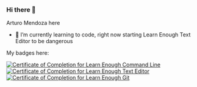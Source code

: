 ### Hi there 👋
Arturo Mendoza here
- 🌱 I’m currently learning to code, right now starting Learn Enough Text Editor to be dangerous

My badges here:

<a href="https://www.learnenough.com/certificates/417a9880"><img src="https://www.learnenough.com/certificates/417a9880/command-line-tutorial.svg" alt="Certificate of Completion for Learn Enough Command Line"></a><a href="https://www.learnenough.com/certificates/417a9880"><img src="https://www.learnenough.com/certificates/417a9880/text-editor-tutorial.svg" alt="Certificate of Completion for Learn Enough Text Editor"></a><a href="https://www.learnenough.com/certificates/417a9880"><img src="https://www.learnenough.com/certificates/417a9880/git-tutorial.svg" alt="Certificate of Completion for Learn Enough Git"></a>

<!--
**ArturoMendozaA/ArturoMendozaA** is a ✨ _special_ ✨ repository because its `README.md` (this file) appears on your GitHub profile.

Here are some ideas to get you started:

- 🔭 I’m currently working on ...
- 🌱 I’m currently learning ...
- 👯 I’m looking to collaborate on ...
- 🤔 I’m looking for help with ...
- 💬 Ask me about ...
- 📫 How to reach me: ...
- 😄 Pronouns: ...
- ⚡ Fun fact: ...
-->
